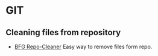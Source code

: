 # GIT

## Cleaning files from repository

- [BFG Repo-Cleaner](https://rtyley.github.io/bfg-repo-cleaner/) Easy way to remove files form repo.
